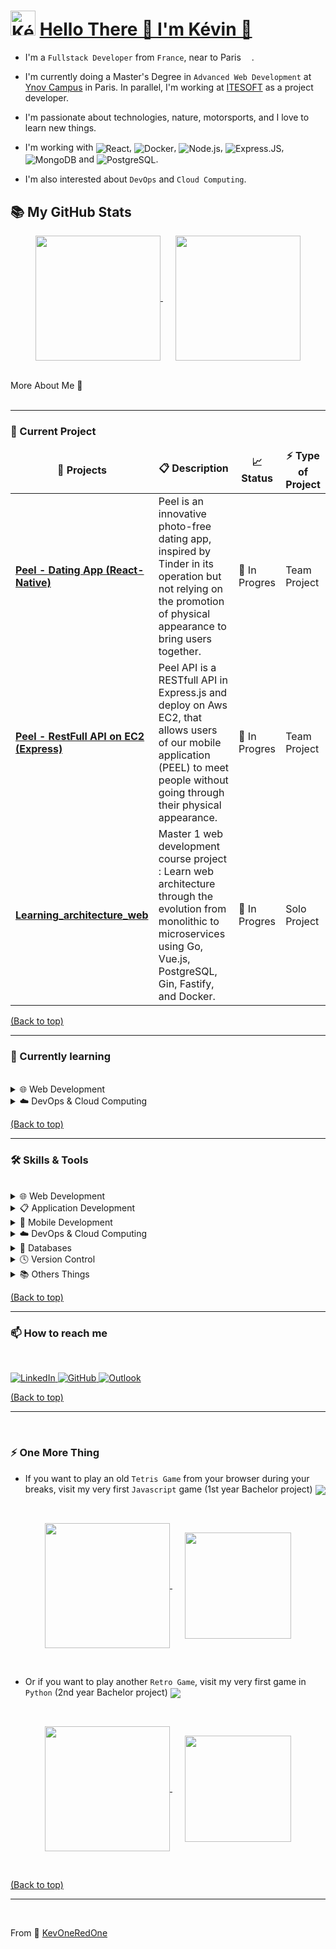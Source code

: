 <h1>
    <img align="rigth" src="https://github.com/KevOneRedOne/KevOneRedOne/blob/feature/readme_style/img/avatar-circle.png" alt="Kévin" height="40" />
    <a name="top" href="https://github.com/KevOneRedOne">Hello There 👋 I'm Kévin 🐺 </a>
</h1>
<!-- TODO: corriger le lien sur main -->

- I'm a `Fullstack Developer` from `France`, near to Paris <img src="https://cdn-icons-png.flaticon.com/512/197/197560.png" width="13"/>.
- I'm currently doing a Master's Degree in `Advanced Web Development` at <a href="https://www.ynov.com/formations/informatique/mastere-expert-en-developpement-web">Ynov Campus</a> in Paris. In parallel, I'm working at <a href="https://www.itesoft.com/fr/">ITESOFT</a> as a project developer.
  
- I'm passionate about technologies, nature, motorsports, and I love to learn new things. 
  
- I'm working with <img align="center" alt="React" src="https://img.shields.io/badge/-React.js-45b8d8?style=flat&logo=react&logoColor=white" />, <img align="center" alt="Docker" src="https://img.shields.io/badge/Docker-2496ED?style=fat&logo=docker&logoColor=white" />, <img align="center" alt="Node.js" src="https://img.shields.io/badge/-Nodejs-43853d?style=flat&logo=Node.js&logoColor=white" />, <img align="center" src="https://img.shields.io/badge/Express.js-000000?style=flat&logo=express&logoColor=white" alt="Express.JS" />, <img align="center" alt="MongoDB" src="https://img.shields.io/badge/-MongoDB-13aa52?style=flat&logo=mongodb&logoColor=white" /> and <img align="center" alt="PostgreSQL" src="https://img.shields.io/badge/PostgreSQL-316192?style=flat&logo=postgresql&logoColor=white" />.
  
- I'm also interested about `DevOps` and `Cloud Computing`.

<h2>
    📚 My GitHub Stats
</h2>  

<p align="center">
    <a href="https://github.com/KevOneRedOne" style="margin-right: 20px">
        <img height=200 align="center" src="https://github-readme-stats.vercel.app/api?username=kevoneredone&show_icons=true&theme=github_dark" />
    </a>
    <a href="https://github.com/KevOneRedOne">
        <img height=200 align="center" src="https://github-readme-stats.vercel.app/api/top-langs?username=kevoneredone&layout=compact&langs_count=8&card_width=320&theme=github_dark&hide=php,twig" />
    </a>
</p>

<br>

<!-- <details> -->

<summary>
    More About Me 🐺
</summary>

<br>

<hr>

<h3>
    🔭 Current Project
</h3>

<table>
  <thead align="center">
    <tr border: none;>
      <td><b>🎁 Projects</b></td>
      <td><b>📋 Description</b></td>
      <td><b>📈 Status</b></td>
      <td><b>⚡ Type of Project</b></td>
    </tr>
  </thead>
  <tbody>
    <tr>
      <td><a href="https://github.com/Peel-Organisation"><b>Peel - Dating App (React-Native)</b></a></td>
      <td>Peel is an innovative photo-free dating app, inspired by Tinder in its operation but not relying on the promotion of physical appearance to bring users together.</td>
      <td>🚧 In Progres</td>
      <td>Team Project</td>
    </tr>
	  <tr>
      <td><a href="https://github.com/Peel-Organisation/Peel_API/tree/development"><b>Peel - RestFull API on EC2 (Express)</b></a></td>
      <td>Peel API is a RESTfull API in Express.js and deploy on Aws EC2, that allows users of our mobile application (PEEL) to meet people without going through their physical appearance.</td>
      <td>🚧 In Progres</td>
      <td>Team Project</td>
    </tr>
    <tr>
      <td><a href="https://github.com/KevOneRedOne/Learning_architecture_web"><b>Learning_architecture_web</b></a></td>
      <td>Master 1 web development course project : Learn web architecture through the evolution from monolithic to microservices using Go, Vue.js, PostgreSQL, Gin, Fastify, and Docker.</td>
      <td>🚧 In Progres</td>
      <td>Solo Project</td>
    </tr>
  </tbody>
</table>

[(Back to top)](#top)

<hr>

<h3>
    🌱 Currently learning
</h3>

<br>

<details>
    <summary>🌐 Web Development</summary>
    <br>
    <p>
        <img align="center" alt="Vue" src="https://img.shields.io/badge/Vue.js-4FC08D?style=flat&logo=vue.js&logoColor=white" />
        <img align="center" alt="GO" src="https://img.shields.io/badge/Go-00ADD8?style=flat&logo=go&logoColor=white" />
        <img align="center" alt="TypeScript" src="https://img.shields.io/badge/TypeScript-007ACC?style=flat&logo=typescript&logoColor=white" />
        <img align="center" alt="Apollo" src="https://img.shields.io/badge/-Apollo%20GraphQL-311C87?style=flat&logo=apollo-graphql&logoColor=white" />
        <img align="center" alt="GraphQL" src="https://img.shields.io/badge/-GraphQL-E10098?style=flat&logo=graphql&logoColor=white" />
        <img align="center" alt="Tailwind" src="https://img.shields.io/badge/Tailwind_CSS-38B2AC?style=flat&logo=tailwind-css&logoColor=white" />
        <img align="center" alt="Jest" src="https://img.shields.io/badge/Jest-323330?style=flat&logo=Jest&logoColor=white" />
        <img align="center" alt="Prisma" src="https://img.shields.io/badge/Prisma-3982CE?style=flat&logo=Prisma&logoColor=white" />
        <img align="center" alt="Sequelize" src="https://img.shields.io/badge/Sequelize-52B0E7?style=flat&logo=Sequelize&logoColor=white" />
        <img align="center" alt="Swagger" src="https://img.shields.io/badge/-Swagger-%23Clojure?style=flat&logo=swagger&logoColor=white" />
    </p>
</details>

<details>
    <summary>☁️ DevOps & Cloud Computing</summary>
    <br>
    <p>
        <img align="center" alt="Google Cloud" src="https://img.shields.io/badge/Google_Cloud-4285F4?style=flat&logo=google-cloud&logoColor=white" />
        <img align="center" alt="Microsoft Azure" src="https://img.shields.io/badge/Microsoft_Azure-0089D6?style=flat&logo=microsoft-azure&logoColor=white" />
        <img align="center" alt="Vercel" src="https://img.shields.io/badge/Vercel-000000?style=flat&logo=vercel&logoColor=white" />
        <img align="center" alt="Jira" src="https://img.shields.io/badge/Jira-0052CC?style=flat&logo=Jira&logoColor=white" />
        <img align="center" alt="Redis" src="https://img.shields.io/badge/Redis-%23DD0031.svg?style=flat&logo=redis&logoColor=white" />
    </p>
</details>

[(Back to top)](#top)

<hr>

<h3>
    🛠️ Skills & Tools
</h3>

<br>

<details>
    <summary>🌐 Web Development</summary>
    <br>
    <p>
        <img align="center" alt="React" src="https://img.shields.io/badge/-React.js-45b8d8?style=flat&logo=react&logoColor=white" />
        <img align="center" alt="Next.js" src="https://img.shields.io/badge/Next.js-black?style=flat&logo=next.js&logoColor=white" />
        <img align="center" alt="Vue" src="https://img.shields.io/badge/Vue.js-4FC08D?style=flat&logo=vue.js&logoColor=white" />
        <img align="center" alt="Nuxt.js" src="https://img.shields.io/badge/Nuxt.js-002E3B?style=flat&logo=nuxtdotjs&logoColor=#00DC82" />
        <img align="center" alt="Express.JS" src="https://img.shields.io/badge/Express.js-000000?style=flat&logo=express&logoColor=white" />
        <img align="center" alt="Fastify.JS" src="https://img.shields.io/badge/Fastify-%23000000.svg?style=flat&logo=fastify&logoColor=white" />
        <img align="center" alt="Node.js" src="https://img.shields.io/badge/-Node.js-43853d?style=flat&logo=Node.js&logoColor=white" /> 
        <img align="center" alt="JavaScript" src="https://img.shields.io/badge/JavaScript-F7DF1E?style=flat&logo=javascript&logoColor=black" />
        <img align="center" alt="HTML5" src="https://img.shields.io/badge/HTML5-E34F26?style=flat&logo=html5&logoColor=white" />
        <img align="center" alt="CSS3" src="https://img.shields.io/badge/CSS3-1572B6?style=flat&logo=css3&logoColor=white"  />
    </p>
</details>

<details>
    <summary>📋 Application Development</summary>
    <br>
    <p>
        <img align="center" alt="GO" src="https://img.shields.io/badge/Go-00ADD8?style=flat&logo=go&logoColor=white" />
        <img align="center" alt="Java" src="https://img.shields.io/badge/Java-ED8B00?style=flate&logo=openjdk&logoColor=white" />
        <img align="center" alt="C#" src="https://img.shields.io/badge/C%23-%23239120.svg?style=flat&logo=csharp&logoColor=white" />
        <img align="center" alt="Python" src="https://img.shields.io/badge/Python-3776AB?style=flat&logo=python&logoColor=white" />
    </p>
</details>

<details>
    <summary>📱 Mobile Development</summary>
    <br>
    <p>
        <img align="center" alt="React-Native" src="https://img.shields.io/badge/React--Native-%2320232a.svg?style=flat&logo=react&logoColor=%2361DAFB" />
        <img align="center" alt="Flutter" src="https://img.shields.io/badge/Flutter-%2302569B.svg?style=flat&logo=Flutter&logoColor=white" />
    </p>
</details>

<details>
    <summary>☁️ DevOps & Cloud Computing</summary>
    <br>
    <p>
        <img align="center" src="https://img.shields.io/badge/Azure_DevOps-0078D7?style=flat&logo=azure-devops&logoColor=white" alt="Azure DevOps" />
        <img align="center" alt="Github actions" src="https://img.shields.io/badge/-Github_Actions-2088FF?style=flat&logo=github-actions&logoColor=white" />
        <img align="center" alt="Amazon AWS" src="https://img.shields.io/badge/Amazon_AWS-FF9900?style=flat&logo=amazonaws&logoColor=white" />
        <img align="center" alt="Docker" src="https://img.shields.io/badge/Docker-2496ED?style=fat&logo=docker&logoColor=white" />
        <img align="center" alt="Nginx" src="https://img.shields.io/badge/Nginx-%23009639.svg?style=flate&logo=nginx&logoColor=white" />
    </p>
</details>

<details>
    <summary>💾 Databases</summary>
    <br>
    <p>
        <img align="center" alt="MongoDB" src="https://img.shields.io/badge/-MongoDB-13aa52?style=flat&logo=mongodb&logoColor=white" />
        <img align="center" alt="PostgreSQL" src="https://img.shields.io/badge/PostgreSQL-316192?style=flat&logo=postgresql&logoColor=white" />
        <img align="center" alt="PostgreSQL" src="https://img.shields.io/badge/MySql-%2300f.svg?style=flat&logo=mysql&logoColor=white" />
    </p>
</details>

<details>
    <summary>🕓 Version Control</summary>
    <br>
    <p>
        <img align="center" src="https://img.shields.io/badge/Git-%23F05033.svg?style=flat&logo=git&logoColor=white" alt="Git" />
        <img align="center" src="https://img.shields.io/badge/Azure_DevOps-0078D7?style=flat&logo=azure-devops&logoColor=white" alt="Azure DevOps" />
        <img align="center" alt="Github" src="https://img.shields.io/badge/Github-%23121011.svg?style=flat&logo=github&logoColor=white" />
        <img align="center" alt="Github Lab" src="https://img.shields.io/badge/Gitlab-%23181717.svg?style=flat&logo=gitlab&logoColor=white" />
    </p>
</details>

<details>
    <summary>📚 Others Things</summary>
    <br>
    <p>
        <img align="center" alt="Jest" src="https://img.shields.io/badge/-Jest-%23C21325?style=flat&logo=jest&logoColor=white" />
        <img align="center" alt="npm" src="https://img.shields.io/badge/-NPM-CB3837?style=flat-square&logo=npm&logoColor=white" />
        <img align="center" alt="yarn" src="https://img.shields.io/badge/-yarn-%232C8EBB.svg?style=flat&logo=yarn&logoColor=white" />
        <img align="center" alt="Postman" src="https://img.shields.io/badge/Postman-FF6C37?style=flat&logo=postman&logoColor=white"  />
        <img align="center" alt="Figma" src="https://img.shields.io/badge/Figma-F24E1E?style=flat&logo=figma&logoColor=white"  />
        <img align="center" alt="Markdown" src="https://img.shields.io/badge/Markdown-000000?style=flat&logo=markdown&logoColor=white"  />
        <img align="center" alt="Styled Components" src="https://img.shields.io/badge/-Styled_Components-db7092?style=flat&logo=styled-components&logoColor=white" />
        <img align="center" alt="Visual Studio Code" src="https://img.shields.io/badge/Visual Studio Code-007ACC?style=flat&logo=visual-studio-code&logoColor=white"  />
        <img align="center" alt="Android Studio" src="https://img.shields.io/badge/Android%20Studio-3DDC84.svg?style=flat&logo=android-studio&logoColor=white"  />
        <img align="center" alt="IntelliJ" src="https://img.shields.io/badge/IntelliJ_IDEA-000000.svg?style=flat&logo=intellij-idea&logoColor=white"  />
        <img align="center" alt="NotePad++" src="https://img.shields.io/badge/Notepad++-90E59A.svg?style=flat&logo=notepad%2b%2b&logoColor=black"  />
        <img align="center" alt="Windows" src="https://img.shields.io/badge/Windows-0078D6?style=flat&logo=windows&logoColor=white"  />
        <img align="center" alt="Ubuntu" src="https://img.shields.io/badge/Ubuntu-E95420?style=flat&logo=ubuntu&logoColor=white"  />
        <img align="center" alt="Notion" src="https://img.shields.io/badge/Notion-%23000000.svg?style=flat&logo=notion&logoColor=white"  />
        <img align="center" alt="Sonnarlint" src="https://img.shields.io/badge/SonarLint-CB2029?style=flat&logo=SONARLINT&logoColor=white" />
        <img align="center" alt="Prettier" src="https://img.shields.io/badge/-Prettier-F7B93E?style=flat&logo=prettier&logoColor=white" />
        <img align="center" alt="EsLint" src="https://img.shields.io/badge/ESLint-4B3263?style=flate&logo=eslint&logoColor=whitee"  />
        <img align="center" alt="Babel" src="https://img.shields.io/badge/Babel-F9DC3e?style=flat&logo=babel&logoColor=black"  />
        <img align="center" alt="Netlify" src="https://img.shields.io/badge/Netlify-%23000000.svg?style=flat&logo=netlify&logoColor=#00C7B7"  />
        <img align="center" alt="Shell Script" src="https://img.shields.io/badge/Shell_Script-%23121011.svg?style=flate&logo=gnu-bash&logoColor=white"  />
        <img align="center" alt="Styled Components" src="https://img.shields.io/badge/yaml-%23ffffff.svg?style=flat&logo=yaml&logoColor=151515" />
    </p>
</details>

[(Back to top)](#top)

<hr>

<h3>
    📫 How to reach me
</h3>

<br>

<p>
    <a href="https://www.linkedin.com/in/kévin-alves-7a96ba146">
        <img src="https://img.shields.io/badge/LinkedIn-0077B5?style=for-the-badge&logo=linkedin&logoColor=white" alt="LinkedIn" />
    </a>
    <a href="https://www.github.com/KevOneRedOne">
        <img src="https://img.shields.io/badge/GitHub-181717?style=for-the-badge&logo=github&logoColor=white" alt="GitHub" />
    </a>
    <a href="https://www.mailto:kevinalves@hotmail.fr">
        <img src="https://img.shields.io/badge/Outlook-0078D4?style=for-the-badge&logo=microsoft-outlook&logoColor=white" alt="Outlook" />
    </a>
</p>

[(Back to top)](#top)

<hr>





</details>

<br>



<!-- 
![GitHub followers](https://img.shields.io/github/followers/KevOneRedOne?style=social)
![GitHub User's stars](https://img.shields.io/github/stars/KevOneRedOne?style=social)


[![Readme Card](https://github-readme-stats.vercel.app/api/pin/?username=anuraghazra&repo=github-readme-stats&theme=react)](https://github.com/anuraghazra/github-readme-stats)


[![Gist Card](https://github-readme-stats.vercel.app/api/gist?id=bbfce31e0217a3689c8d961a356cb10d)](https://gist.github.com/Yizack/bbfce31e0217a3689c8d961a356cb10d/)
 -->




### ⚡ One More Thing

- If you want to play an old `Tetris Game` from your browser during your breaks, visit my very first `Javascript` game (1st year Bachelor project) <a href="https://simplistic-javascript-tetris.netlify.app/"><img align="center" src="https://img.shields.io/badge/website-up-green?style=flat&label=Simplistic-Javascript-Tetris&logo=appveyor" /></a> 

<br>
<p align="center">
    <a href="https://simplistic-javascript-tetris.netlify.app/" style="margin-right: 20px">
        <img height=200 align="center" src="https://github.com/KevOneRedOne/KevOneRedOne/blob/feature/readme_style/img/tetrisgame.png" />
    </a>
    <a href="https://github.com/KevOneRedOne/Simplistic-Javascript-Tetris" >
        <img height=170 align="center" src="https://github-readme-stats.vercel.app/api/pin/?username=KevOneRedOne&repo=Simplistic-Javascript-Tetris&theme=react" />
    </a>
</p>

<br>

- Or if you want to play another `Retro Game`, visit my very first game in `Python` (2nd year Bachelor project) <a href="https://github.com/KevOneRedOne/TopGun_Fighter-Raspberry-Pi/tree/main"><img align="center" src="https://img.shields.io/badge/Python-3776AB?style=flat&label=TopGun_Fighter-Raspberry-Pi&logo=python&logoColor=white" /></a>

<br>    
<p align="center">
    <a href="https://github.com/KevOneRedOne/TopGun_Fighter-Raspberry-Pi" style="margin-right: 20px">
        <img height=200 align="center" src="https://github.com/KevOneRedOne/KevOneRedOne/blob/feature/readme_style/img/topgungame.png" />
    </a>
    <a href="https://github.com/KevOneRedOne/TopGun_Fighter-Raspberry-Pi">
        <img height=170 align="center" src="https://github-readme-stats.vercel.app/api/pin/?username=KevOneRedOne&repo=TopGun_Fighter-Raspberry-Pi&theme=react" />
    </a>
</p>

<br>

[(Back to top)](#top)

<hr>

<br>

From 🐺 [KevOneRedOne](https://github.com/KevOneRedOne)


